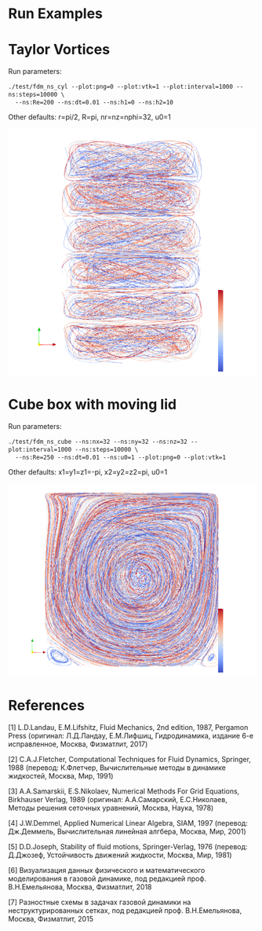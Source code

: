 # Run Examples

# Taylor Vortices
Run parameters:
```
./test/fdm_ns_cyl --plot:png=0 --plot:vtk=1 --plot:interval=1000 --ns:steps=10000 \
  --ns:Re=200 --ns:dt=0.01 --ns:h1=0 --ns:h2=10
```
Other defaults: r=pi/2, R=pi, nr=nz=nphi=32, u0=1

![Taylor](/img/taylor_200.png?raw=true)

# Cube box with moving lid
Run parameters:
```
./test/fdm_ns_cube --ns:nx=32 --ns:ny=32 --ns:nz=32 --plot:interval=1000 --ns:steps=10000 \
  --ns:Re=250 --ns:dt=0.01 --ns:u0=1 --plot:png=0 --plot:vtk=1
```
Other defaults: x1=y1=z1=-pi, x2=y2=z2=pi, u0=1

![Cube](/img/cube_250.png?raw=true)

# References
[1] L.D.Landau, E.M.Lifshitz, Fluid Mechanics, 2nd edition, 1987, Pergamon Press (оригинал: Л.Д.Ландау, Е.М.Лифшиц, Гидродинамика, издание 6-е исправленное, Москва, Физматлит, 2017)

[2] C.A.J.Fletcher, Computational Techniques for Fluid Dynamics, Springer, 1988 (перевод: К.Флетчер, Вычислительные методы в динамике жидкостей, Москва, Мир, 1991)

[3] A.A.Samarskii, E.S.Nikolaev, Numerical Methods For Grid Equations, Birkhauser Verlag, 1989 (оригинал: А.А.Самарский, Е.С.Николаев, Методы решения сеточных уравнений, Москва, Наука, 1978)

[4] J.W.Demmel, Applied Numerical Linear Algebra, SIAM, 1997 (перевод: Дж.Деммель, Вычислительная линейная алгбера, Москва, Мир, 2001)

[5] D.D.Joseph, Stability of fluid motions, Springer-Verlag, 1976 (перевод: Д.Джозеф, Устойчивость движений жидкости, Москва, Мир, 1981)

[6] Визуализация данных физического и математического моделирования в газовой динамике, под редакцией проф. В.Н.Емельянова, Москва, Физматлит, 2018

[7] Разностные схемы в задачах газовой динамики на неструктурированных сетках, под редакцией проф. В.Н.Емельянова, Москва, Физматлит, 2015
